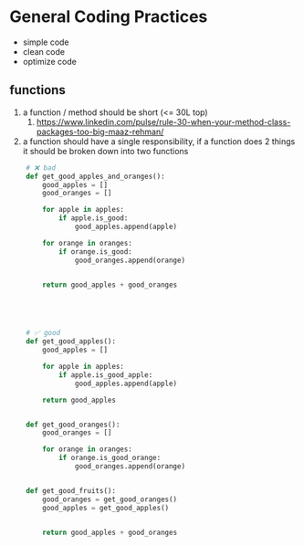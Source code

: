 # General Coding Practices

-   simple code
-   clean code
-   optimize code

## functions

1. a function / method should be short (<= 30L top)
    1. https://www.linkedin.com/pulse/rule-30-when-your-method-class-packages-too-big-maaz-rehman/
2. a function should have a single responsibility, if a function does 2 things it should be broken down into two functions

```python
    # ❌ bad
    def get_good_apples_and_oranges():
        good_apples = []
        good_oranges = []

        for apple in apples:
            if apple.is_good:
                good_apples.append(apple)

        for orange in oranges:
            if orange.is_good:
                good_oranges.append(orange)


        return good_apples + good_oranges





    # ✅ good
    def get_good_apples():
        good_apples = []

        for apple in apples:
            if apple.is_good_apple:
                good_apples.append(apple)

        return good_apples


    def get_good_oranges():
        good_oranges = []

        for orange in oranges:
            if orange.is_good_orange:
                good_oranges.append(orange)


    def get_good_fruits():
        good_oranges = get_good_oranges()
        good_apples = get_good_apples()


        return good_apples + good_oranges

```
